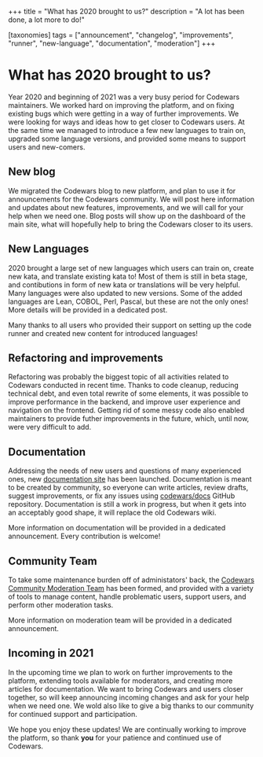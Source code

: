 +++
title = "What has 2020 brought to us?"
description = "A lot has been done, a lot more to do!"

[taxonomies]
tags = ["announcement", "changelog", "improvements", "runner", "new-language", "documentation", "moderation"]
+++

# What has 2020 brought to us?

Year 2020 and beginning of 2021 was a very busy period for Codewars maintainers. We worked hard on improving the platform, and on fixing existing bugs which were getting in a way of further improvements. We were looking for ways and ideas how to get closer to Codewars users. At the same time we managed to introduce a few new languages to train on, upgraded some language versions, and provided some means to support users and new-comers.


## New blog

We migrated the Codewars blog to new platform, and plan to use it for announcements for the Codewars community. We will post here information and updates about new features, improvements, and we will call for your help when we need one. Blog posts will show up on the dashboard of the main site, what will hopefully help to bring the Codewars closer to its users.


## New Languages

2020 brought a large set of new languages which users can train on, create new kata, and translate existing kata to! Most of them is still in beta stage, and contibutions in form of new kata or translations will be very helpful. Many languages were also updated to new versions. Some of the added languages are Lean, COBOL, Perl, Pascal, but these are not the only ones! More details will be provided in a dedicated post.

Many thanks to all users who provided their support on setting up the code runner and created new content for introduced languages!


## Refactoring and improvements

Refactoring was probably the biggest topic of all activities related to Codewars conducted in recent time. Thanks to code cleanup, reducing technical debt, and even total rewrite of some elements, it was possible to improve performance in the backend, and improve user experience and navigation on the frontend. Getting rid of some messy code also enabled maintainers to provide futher improvements in the future, which, until now, were very difficult to add.


## Documentation

Addressing the needs of new users and questions of many experienced ones, new [documentation site](https://docs.codewars.com/) has been launched. Documentation is meant to be created by community, so everyone can write articles, review drafts, suggest improvements, or fix any issues using [codewars/docs](https://github.com/codewars/docs) GitHub repository. Documentation is still a work in progress, but when it gets into an acceptably good shape, it will replace the old Codewars wiki.

More information on documentation will be provided in a dedicated announcement. Every contribution is welcome!


## Community Team

To take some maintenance burden off of administators' back, the [Codewars Community Moderation Team](https://docs.codewars.com/community/moderation/#members) has been formed, and provided with a variety of tools to manage content, handle problematic users, support users, and perform other moderation tasks. 

More information on moderation team will be provided in a dedicated announcement.


## Incoming in 2021

In the upcoming time we plan to work on further improvements to the platform, extending tools available for moderators, and creating more articles for documentation. We want to bring Codewars and users closer together, so will keep announcing incoming changes and ask for your help when we need one. We wold also like to give a big thanks to our community for continued support and participation.


We hope you enjoy these updates! We are continually working to improve the platform, so thank **you** for your patience and continued use of Codewars.

